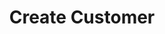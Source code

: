 ---
title: Create Customer
type: endpoint
category: 639ba2628407100061f5faac
slug: create-customer
parentDoc: 639ba2658407100061f5fab7
hidden: false
order: 5
---